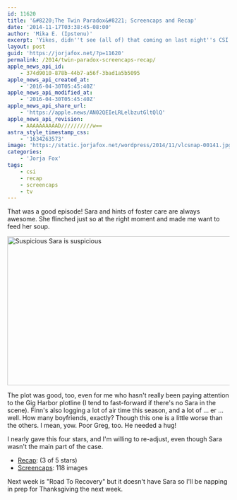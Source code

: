 ```yaml
---
id: 11620
title: '&#8220;The Twin Paradox&#8221; Screencaps and Recap'
date: '2014-11-17T03:38:45-08:00'
author: 'Mika E. (Ipstenu)'
excerpt: 'Yikes, didn''t see (all of) that coming on last night''s CSI! Did you?'
layout: post
guid: 'https://jorjafox.net/?p=11620'
permalink: /2014/twin-paradox-screencaps-recap/
apple_news_api_id:
    - 374d9010-878b-44b7-a56f-3bad1a5b5095
apple_news_api_created_at:
    - '2016-04-30T05:45:40Z'
apple_news_api_modified_at:
    - '2016-04-30T05:45:40Z'
apple_news_api_share_url:
    - 'https://apple.news/AN02QEIeLRLelbzutGltQlQ'
apple_news_api_revision:
    - AAAAAAAAAAD//////////w==
astra_style_timestamp_css:
    - '1634263573'
image: 'https://static.jorjafox.net/wordpress/2014/11/vlcsnap-00141.jpg'
categories:
    - 'Jorja Fox'
tags:
    - csi
    - recap
    - screencaps
    - tv
---
```


That was a good episode! Sara and hints of foster care are always awesome. She flinched just so at the right moment and made me want to feed her soup.

<img class="aligncenter size-large wp-image-11621" src="//jfo-static.net/wordpress/2014/11/vlcsnap-00141-900x506.jpg" alt="Suspicious Sara is suspicious" width="600" height="337" />

The plot was good, too, even for me who hasn't really been paying attention to the Gig Harbor plotline (I tend to fast-forward if there's no Sara in the scene). Finn's also logging a lot of air time this season, and a lot of ... er ... well. How many boyfriends, exactly? Though this one is a little worse than the others. I mean, yow. Poor Greg, too. He needed a hug!

I nearly gave this four stars, and I'm willing to re-adjust, even though Sara wasn't the main part of the case.
<ul>
 	<li><a href="https://jorjafox.net/wiki/The_Twin_Paradox">Recap</a>: (3 of 5 stars)</li>
 	<li><a href="https://jorjafox.net/gallery/tv/csi/season15/06-twinparadox/">Screencaps</a>: 118 images</li>
</ul>
Next week is "Road To Recovery" but it doesn't have Sara so I'll be napping in prep for Thanksgiving the next week.